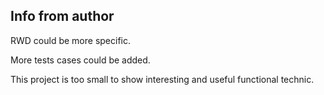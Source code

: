 ## Info from author

RWD could be more specific.

More tests cases could be added.

This project is too small to show interesting and useful functional technic.